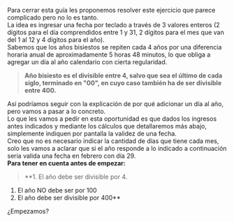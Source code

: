 Para cerrar esta guía les proponemos resolver este ejercicio que parece complicado pero no lo es tanto.<br>
La idea es ingresar una fecha por teclado a través de 3 valores enteros (2 dígitos para el día comprendidos entre 1 y 31, 2 dígitos para el mes que van del 1 al 12 y 4 dígitos para el año).<br>
Sabemos que los años bisiestos se repiten cada 4 años por una diferencia horaria anual de aproximadamente 5 horas 48 minutos, lo que obliga a agregar un día al año calendario con cierta regularidad.<br>
> **Año bisiesto es el divisible entre 4, salvo que sea el último de cada siglo, terminado en "00", en cuyo caso también ha de ser divisible entre 400.** 

Así podríamos seguir con la explicación de por qué adicionar un día al año, pero vamos a pasar a lo concreto.<br>Lo que les vamos a pedir en esta oportunidad es que dados los ingresos antes indicados y mediante los cálculos que detallaremos más abajo, simplemente indiquen por pantalla la validez de una fecha.<br> Creo que no es necesario indicar la cantidad de días que tiene cada mes, solo les vamos a aclarar que si el año responde a lo indicado a continuación seria valida una fecha en febrero con día 29.<br>
**Para tener en cuenta antes de empezar:**<br>
> **1. El año debe ser divisible por 4.<br>
1. El año NO debe ser por 100<br>
1. El año debe ser divisible por 400**<br>

¿Empezamos?






